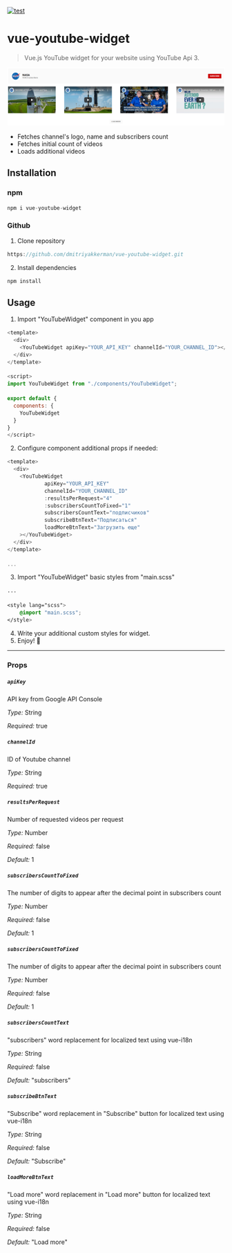 [![test](https://github.com/dmitriyakkerman/vue-youtube-widget/actions/workflows/test.yml/badge.svg)](https://github.com/dmitriyakkerman/vue-youtube-widget/actions/workflows/test.yml)
# vue-youtube-widget

> Vue.js YouTube widget for your website using YouTube Api 3.

![vue-youtube-widget](https://github.com/dmitriyakkerman/vue-youtube-widget/blob/master/images/vue-youtube-widget.png?raw=true)

* Fetches channel's logo, name and subscribers count
* Fetches initial count of videos 
* Loads additional videos

## Installation

### npm

```js
npm i vue-youtube-widget
```

### Github

1. Clone repository 
```js
https://github.com/dmitriyakkerman/vue-youtube-widget.git
```
2. Install dependencies
```js
npm install
```

## Usage

1. Import "YouTubeWidget" component in you app

```js
<template>
  <div>
    <YouTubeWidget apiKey="YOUR_API_KEY" channelId="YOUR_CHANNEL_ID"></YouTubeWidget>
  </div>
</template>

<script>
import YouTubeWidget from "./components/YouTubeWidget";

export default {
  components: {
    YouTubeWidget
  }
}
</script>

```

2. Configure component additional props if needed:

```js
<template>
  <div>
    <YouTubeWidget
            apiKey="YOUR_API_KEY"
            channelId="YOUR_CHANNEL_ID"
            :resultsPerRequest="4"
            :subscribersCountToFixed="1"
            subscribersCountText="подписчиков"
            subscribeBtnText="Подписаться"
            loadMoreBtnText="Загрузить еще"
    ></YouTubeWidget>
  </div>
</template>

...
```

3. Import "YouTubeWidget" basic styles from "main.scss"

```css
...

<style lang="scss">
    @import "main.scss";
</style>

```

4. Write your additional custom styles for widget.
5. Enjoy! 🎉

-------------

### Props

##### `apiKey`
API key from Google API Console

*Type:* String  

*Required:* true

##### `channelId`
ID of Youtube channel

*Type:* String  

*Required:* true

##### `resultsPerRequest`
Number of requested videos per request

*Type:* Number

*Required:* false

*Default:* 1

##### `subscribersCountToFixed`
The number of digits to appear after the decimal point in subscribers count

*Type:* Number 

*Required:* false

*Default:* 1

##### `subscribersCountToFixed`
The number of digits to appear after the decimal point in subscribers count

*Type:* Number 

*Required:* false

*Default:* 1

##### `subscribersCountText`
"subscribers" word replacement for localized text using vue-i18n

*Type:* String 

*Required:* false

*Default:* "subscribers"

##### `subscribeBtnText`
"Subscribe" word replacement in "Subscribe" button for localized text using vue-i18n

*Type:* String 

*Required:* false

*Default:* "Subscribe"

##### `loadMoreBtnText`
"Load more" word replacement in "Load more" button for localized text using vue-i18n

*Type:* String 

*Required:* false

*Default:* "Load more"
